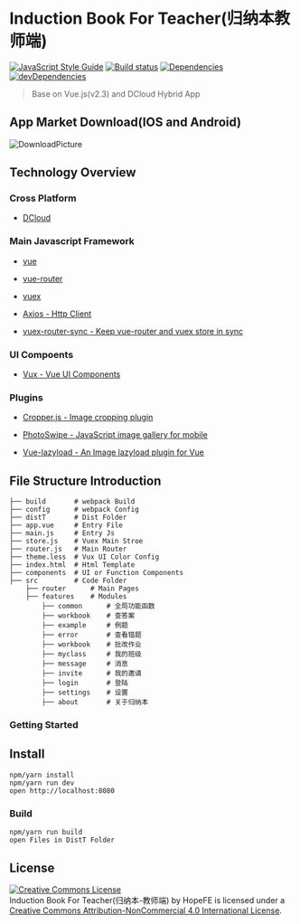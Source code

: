 # Induction Book For Teacher(归纳本教师端)

[![JavaScript Style Guide](https://img.shields.io/badge/code_style-standard-brightgreen.svg)](https://standardjs.com) [![Build status](https://ci.appveyor.com/api/projects/status/2qu59n38tva8mb40/branch/dev?svg=true)](https://ci.appveyor.com/project/HopeFE/gnb-teacher/branch/dev) [![Dependencies](https://david-dm.org/HopeFE/GNB_STUDENT/status.svg)](https://david-dm.org/HopeFE/GNB_TEACHER) 
 [![devDependencies](https://david-dm.org/HopeFE/GNB_TEACHER/dev-status.svg)](https://david-dm.org/HopeFE/GNB_TEACHER?type=dev) 
> Base on Vue.js(v2.3) and DCloud Hybrid App

## App Market Download(IOS and Android)

![DownloadPicture](http://okkula0y9.bkt.clouddn.com/teacher.png)

## Technology Overview

### Cross Platform

-	[DCloud](http://www.dcloud.io/runtime.html)

### Main Javascript Framework

-	[vue](http://cn.vuejs.org/guide/)

-	[vue-router](http://router.vuejs.org/zh-cn/index.html)

-	[vuex](http://vuex.vuejs.org/zh-cn/index.html)

-	[Axios - Http Client](https://github.com/mzabriskie/axios)

-	[vuex-router-sync - Keep vue-router and vuex store in sync](https://github.com/vuejs/vuex-router-sync)

### UI Compoents

-	[Vux - Vue UI Components](https://vux.li/#/)

### Plugins

-	[Cropper.js - Image cropping plugin](https://fengyuanchen.github.io/cropperjs/)

-	[PhotoSwipe - JavaScript image gallery for mobile](https://github.com/dimsemenov/PhotoSwipe)

-	[Vue-lazyload - An Image lazyload plugin for Vue](https://github.com/hilongjw/vue-lazyload)

## File Structure Introduction

```
├── build       # webpack Build
├── config      # webpack Config
├── distT       # Dist Folder
├── app.vue     # Entry File
├── main.js     # Entry Js
├── store.js    # Vuex Main Stroe
├── router.js   # Main Router
├── theme.less  # Vux UI Color Config
├── index.html  # Html Template
├── components  # UI or Function Components
├── src         # Code Folder
    ├── router      # Main Pages
    ├── features    # Modules
        ├── common      # 全局功能函数
        ├── workbook    # 查答案
        ├── example     # 例题
        ├── error       # 查看错题
        ├── workbook    # 批改作业
        ├── myclass     # 我的班级
        ├── message     # 消息
        ├── invite      # 我的邀请
        ├── login       # 登陆
        ├── settings    # 设置
        ├── about       # 关于归纳本
```

### Getting Started


## Install
```
npm/yarn install 
npm/yarn run dev
open http://localhost:8080
```

### Build
```
npm/yarn run build
open Files in DistT Folder
```
## License
<a rel="license" href="http://creativecommons.org/licenses/by-nc/4.0/"><img alt="Creative Commons License" style="border-width:0" src="https://i.creativecommons.org/l/by-nc/4.0/88x31.png" /></a><br /><span xmlns:dct="http://purl.org/dc/terms/" property="dct:title">Induction Book For Teacher(归纳本-教师端)</span> by <span xmlns:cc="http://creativecommons.org/ns#" property="cc:attributionName">HopeFE</span> is licensed under a <a rel="license" href="http://creativecommons.org/licenses/by-nc/4.0/">Creative Commons Attribution-NonCommercial 4.0 International License</a>.
